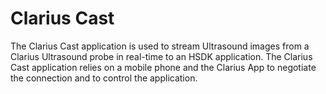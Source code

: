 # Clarius Cast

The Clarius Cast application is used to stream Ultrasound images from a Clarius Ultrasound probe in real-time to
an HSDK application. The Clarius Cast application relies on a mobile phone and
the Clarius App to negotiate the connection and to control the application.